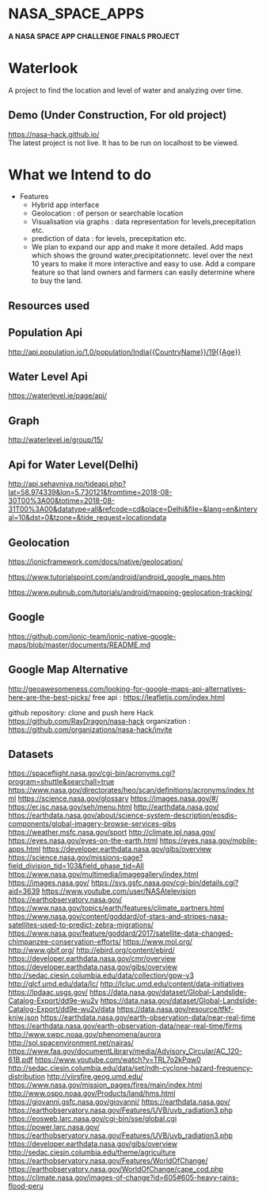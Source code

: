 # NASA_SPACE_APPS
#### A NASA SPACE APP CHALLENGE FINALS PROJECT

# Waterlook
A project to find the location and level of water and analyzing over time.

## Demo (Under Construction, For old project)
https://nasa-hack.github.io/
</br> The latest project is not live. It has to be run on localhost to be viewed.

# What we Intend to do
 - Features
   - Hybrid app interface
   - Geolocation : of person or searchable location
   - Visualisation via graphs : data representation for levels,precepitation etc.
   - prediction of data : for levels, precepitation etc.
   - We plan to expand our app and make it more detailed. Add maps which shows the ground water,precipitationnetc. level over the next 10 years to make it more interactive and easy to use. Add a compare feature so that land owners and farmers can easily determine where to buy the land.

## Resources used

## Population Api
http://api.population.io/1.0/population/India{{CountryName}}/19{{Age}}

## Water Level Api
https://waterlevel.ie/page/api/

## Graph
http://waterlevel.ie/group/15/

## Api for Water Level(Delhi)
http://api.sehavniva.no/tideapi.php?lat=58.974339&lon=5.730121&fromtime=2018-08-30T00%3A00&totime=2018-08-31T00%3A00&datatype=all&refcode=cd&place=Delhi&file=&lang=en&interval=10&dst=0&tzone=&tide_request=locationdata

## Geolocation
https://ionicframework.com/docs/native/geolocation/

https://www.tutorialspoint.com/android/android_google_maps.htm

https://www.pubnub.com/tutorials/android/mapping-geolocation-tracking/

## Google
https://github.com/ionic-team/ionic-native-google-maps/blob/master/documents/README.md


## Google Map Alternative
http://geoawesomeness.com/looking-for-google-maps-api-alternatives-here-are-the-best-picks/
free api : https://leafletjs.com/index.html

github repository: clone and push here
Hack https://github.com/RayDragon/nasa-hack
organization : https://github.com/organizations/nasa-hack/invite

## Datasets
https://spaceflight.nasa.gov/cgi-bin/acronyms.cgi?program=shuttle&searchall=true
https://www.nasa.gov/directorates/heo/scan/definitions/acronyms/index.html
https://science.nasa.gov/glossary
https://images.nasa.gov/#/
https://er.jsc.nasa.gov/seh/menu.html
http://earthdata.nasa.gov/
https://earthdata.nasa.gov/about/science-system-description/eosdis-components/global-imagery-browse-services-gibs
https://weather.msfc.nasa.gov/sport
http://climate.jpl.nasa.gov/
https://eyes.nasa.gov/eyes-on-the-earth.html
https://eyes.nasa.gov/mobile-apps.html
https://developer.earthdata.nasa.gov/gibs/overview
https://science.nasa.gov/missions-page?field_division_tid=103&field_phase_tid=All
https://www.nasa.gov/multimedia/imagegallery/index.html
https://images.nasa.gov/
https://svs.gsfc.nasa.gov/cgi-bin/details.cgi?aid=3639
https://www.youtube.com/user/NASAtelevision
https://earthobservatory.nasa.gov/
https://www.nasa.gov/topics/earth/features/climate_partners.html
https://www.nasa.gov/content/goddard/of-stars-and-stripes-nasa-satellites-used-to-predict-zebra-migrations/
https://www.nasa.gov/feature/goddard/2017/satellite-data-changed-chimpanzee-conservation-efforts/
https://www.mol.org/
http://www.gbif.org/
http://ebird.org/content/ebird/
https://developer.earthdata.nasa.gov/cmr/overview
https://developer.earthdata.nasa.gov/gibs/overview
http://sedac.ciesin.columbia.edu/data/collection/gpw-v3
http://glcf.umd.edu/data/lc/
http://lcluc.umd.edu/content/data-initiatives
https://lpdaac.usgs.gov/
https://data.nasa.gov/dataset/Global-Landslide-Catalog-Export/dd9e-wu2v
https://data.nasa.gov/dataset/Global-Landslide-Catalog-Export/dd9e-wu2v/data
https://data.nasa.gov/resource/tfkf-kniw.json
https://earthdata.nasa.gov/earth-observation-data/near-real-time
https://earthdata.nasa.gov/earth-observation-data/near-real-time/firms
http://www.swpc.noaa.gov/phenomena/aurora
http://sol.spacenvironment.net/nairas/
https://www.faa.gov/documentLibrary/media/Advisory_Circular/AC_120-61B.pdf
https://www.youtube.com/watch?v=TRL7o2kPqw0
http://sedac.ciesin.columbia.edu/data/set/ndh-cyclone-hazard-frequency-distribution
http://viirsfire.geog.umd.edu/
https://www.nasa.gov/mission_pages/fires/main/index.html
http://www.ospo.noaa.gov/Products/land/hms.html
https://giovanni.gsfc.nasa.gov/giovanni/
https://earthdata.nasa.gov/
https://earthobservatory.nasa.gov/Features/UVB/uvb_radiation3.php
https://eosweb.larc.nasa.gov/cgi-bin/sse/global.cgi
https://power.larc.nasa.gov/
https://earthobservatory.nasa.gov/Features/UVB/uvb_radiation3.php
https://developer.earthdata.nasa.gov/gibs/overview
http://sedac.ciesin.columbia.edu/theme/agriculture
https://earthobservatory.nasa.gov/Features/WorldOfChange/
https://earthobservatory.nasa.gov/WorldOfChange/cape_cod.php
https://climate.nasa.gov/images-of-change?id=605#605-heavy-rains-flood-peru


